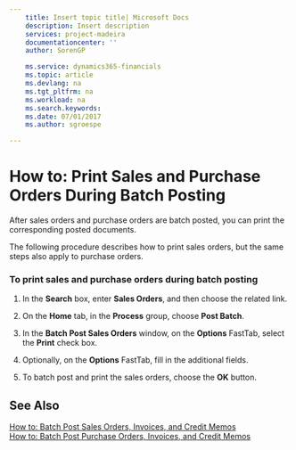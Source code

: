 ```yaml
---
    title: Insert topic title| Microsoft Docs
    description: Insert description
    services: project-madeira
    documentationcenter: ''
    author: SorenGP

    ms.service: dynamics365-financials
    ms.topic: article
    ms.devlang: na
    ms.tgt_pltfrm: na
    ms.workload: na
    ms.search.keywords:
    ms.date: 07/01/2017
    ms.author: sgroespe

---
```

# How to: Print Sales and Purchase Orders During Batch Posting
After sales orders and purchase orders are batch posted, you can print the corresponding posted documents.  
  
 The following procedure describes how to print sales orders, but the same steps also apply to purchase orders.  
  
### To print sales and purchase orders during batch posting  
  
1.  In the **Search** box, enter **Sales Orders**, and then choose the related link.  
  
2.  On the **Home** tab, in the **Process** group, choose **Post Batch**.  
  
3.  In the **Batch Post Sales Orders** window, on the **Options** FastTab, select the **Print** check box.  
  
4.  Optionally, on the **Options** FastTab, fill in the additional fields.  
  
5.  To batch post and print the sales orders, choose the **OK** button.  
  
## See Also  
 [How to: Batch Post Sales Orders, Invoices, and Credit Memos](../how-to-batch-post-sales-orders-invoices-and-credit-memos.md)   
 [How to: Batch Post Purchase Orders, Invoices, and Credit Memos](../how-to-batch-post-purchase-orders-invoices-and-credit-memos.md)